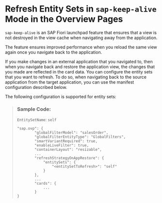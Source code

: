 <!-- loio0c35c877d43f4237ab50c2988fc9f2c2 -->

# Refresh Entity Sets in `sap-keep-alive` Mode in the Overview Pages

`sap-keep-alive` is an SAP Fiori launchpad feature that ensures that a view is not destroyed in the view cache when navigating away from the application.

The feature ensures improved performance when you reload the same view again once you navigate back to the application.

If you make changes in an external application that you navigated to, then when you navigate back and restore the application view, the changes that you made are reflected in the card data. You can configure the entity sets that you want to refresh. To do so, when navigating back to the source application from the target application, you can use the manifest configuration described below.

The following configuration is supported for entity sets:

> ### Sample Code:  
> `EntitySetName`: `self`
> 
> ```
> "sap.ovp": {
>         "globalFilterModel": "salesOrder",
>         "globalFilterEntityType": "GlobalFilters",
>         "smartVariantRequired": true,
>         "enableLiveFilter": true,
>         "containerLayout": "resizable",
>         ...
>         "refreshStrategyOnAppRestore": {
>             "entitySets": {
>                 "<entitySetToRefresh>": "self"
>             }
>         },
>         ...
>         "cards": {
>             ...
>         }
> }
> ```

